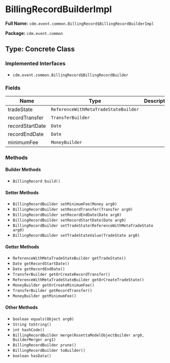 # BillingRecordBuilderImpl

**Full Name:** `cdm.event.common.BillingRecord$BillingRecordBuilderImpl`

**Package:** `cdm.event.common`

## Type: Concrete Class

### Implemented Interfaces

- `cdm.event.common.BillingRecord$BillingRecordBuilder`

### Fields

| Name | Type | Description |
|------|------|-------------|
| tradeState | `ReferenceWithMetaTradeStateBuilder` |  |
| recordTransfer | `TransferBuilder` |  |
| recordStartDate | `Date` |  |
| recordEndDate | `Date` |  |
| minimumFee | `MoneyBuilder` |  |

### Methods

#### Builder Methods

- `BillingRecord build()`

#### Setter Methods

- `BillingRecordBuilder setMinimumFee(Money arg0)`
- `BillingRecordBuilder setRecordTransfer(Transfer arg0)`
- `BillingRecordBuilder setRecordEndDate(Date arg0)`
- `BillingRecordBuilder setRecordStartDate(Date arg0)`
- `BillingRecordBuilder setTradeState(ReferenceWithMetaTradeState arg0)`
- `BillingRecordBuilder setTradeStateValue(TradeState arg0)`

#### Getter Methods

- `ReferenceWithMetaTradeStateBuilder getTradeState()`
- `Date getRecordStartDate()`
- `Date getRecordEndDate()`
- `TransferBuilder getOrCreateRecordTransfer()`
- `ReferenceWithMetaTradeStateBuilder getOrCreateTradeState()`
- `MoneyBuilder getOrCreateMinimumFee()`
- `TransferBuilder getRecordTransfer()`
- `MoneyBuilder getMinimumFee()`

#### Other Methods

- `boolean equals(Object arg0)`
- `String toString()`
- `int hashCode()`
- `BillingRecordBuilder merge(RosettaModelObjectBuilder arg0, BuilderMerger arg1)`
- `BillingRecordBuilder prune()`
- `BillingRecordBuilder toBuilder()`
- `boolean hasData()`

